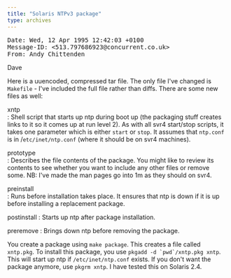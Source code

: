 ```yaml
---
title: "Solaris NTPv3 package"
type: archives
---
```


<pre>Date: Wed, 12 Apr 1995 12:42:03 +0100
Message-ID: <513.797686923@concurrent.co.uk>
From: Andy Chittenden <asc@concurrent.co.uk></pre>

Dave

Here is a uuencoded, compressed tar file. The only file I've changed is `Makefile` - I've included the full file rather than diffs. There are some new files as well:

xntp	
: Shell script that starts up ntp during boot up (the packaging stuff creates links to it so it comes up at run level 2). As with all svr4 start/stop scripts, it takes one parameter which is either `start` or `stop`. It assumes that `ntp.conf` is in /`etc/inet/ntp.conf` (where it should be on svr4 machines).
	
prototype	
: Describes the file contents of the package. You might like to review its contents to see whether you want to include any other files or remove some. NB: I've made the man pages go into 1m as they should on svr4.

preinstall	
: Runs before installation takes place. It ensures that ntp is down if it is up before installing a replacement package.

postinstall
: Starts up ntp after package installation.

preremove
: Brings down ntp before removing the package.

You create a package using `make package`. This creates a file called `xntp.pkg`. To install this package, you use <code>pkgadd -d \`pwd\`/xntp.pkg xntp</code>. This will start up ntp if `/etc/inet/ntp.conf` exists. If you don't want the package anymore, use `pkgrm xntp`. I have tested this on Solaris 2.4.